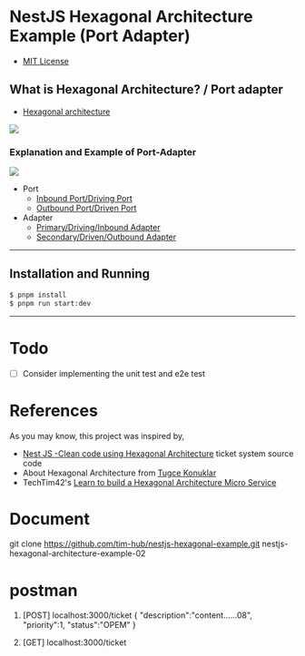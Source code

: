 # NestJS Hexagonal Architecture Example (Port Adapter)

- [MIT License](LICENSE.md)

## What is Hexagonal Architecture? / Port adapter

- [Hexagonal architecture](https://web.archive.org/web/20060711221010/http://alistair.cockburn.us:80/index.php/Hexagonal_architecture)

![](https://dev-to-uploads.s3.amazonaws.com/uploads/articles/a1lup0ewj49dtu28q4d5.png)

### Explanation and Example of Port-Adapter

![](https://dev-to-uploads.s3.amazonaws.com/uploads/articles/ks8hc96go37q6qtciiqu.png)

- Port
  - [Inbound Port/Driving Port](src/ticket/domain/inboudPorts/)
  - [Outbound Port/Driven Port](src/ticket/domain/outboundPorts/)
- Adapter
  - [Primary/Driving/Inbound Adapter](src/ticket/adapters/driving/)
  - [Secondary/Driven/Outbound Adapter](src/ticket/adapters/driven/)

---

## Installation and Running

```bash
$ pnpm install
$ pnpm run start:dev
```

---

# Todo

- [ ] Consider implementing the unit test and e2e test

# References

As you may know, this project was inspired by,

- [Nest JS -Clean code using Hexagonal Architecture](https://towardsdev.com/nest-js-clean-code-using-hexagonal-architecture-3442a37a6e8e) ticket system source code
- About Hexagonal Architecture from [Tugce Konuklar](https://medium.com/idealo-tech-blog/hexagonal-ports-adapters-architecture-e3617bcf00a0)
- TechTim42's [Learn to build a Hexagonal Architecture Micro Service ](https://dev.to/timhub/learn-to-build-a-hexagonal-architecture-micro-service-l1h)

# Document

git clone https://github.com/tim-hub/nestjs-hexagonal-example.git nestjs-hexagonal-architecture-example-02

# postman

1. [POST] localhost:3000/ticket
   {
   "description":"content......08",
   "priority":1,
   "status":"OPEM"
   }

2. [GET] localhost:3000/ticket
